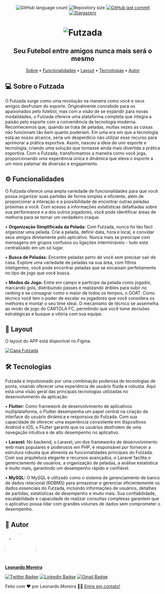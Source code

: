 
<p align="center">
  <img alt="GitHub language count" src="https://img.shields.io/github/languages/count/GaLfoTorTo/futzada?color=%2304D361">
  <img alt="Repository size" src="https://img.shields.io/github/repo-size/GaLfoTorTo/futzada">
  <a href="https://github.com/GaLfoTorTo/futzada/commits/main">
    <img alt="GitHub last commit" src="https://img.shields.io/github/last-commit/GaLfoTorTo/futzada">
  </a>
  <a href="https://github.com/GaLfoTorTo/futzada/stargazers">
    <img alt="Stargazers" src="https://img.shields.io/github/stars/GaLfoTorTo/futzada?style=social">
  </a>  
</p>

<h1 align="center">
    <img alt="Futzada" title="Futzada" src="./assets/img/banner_linkedin.png" />
</h1>

<h2 align="center"> 
	Seu Futebol entre amigos
  nunca mais será o mesmo
</h2>

<p align="center">
 <a href="#-sobre-o-futzada">Sobre</a> •
 <a href="#-Funcionalidades">Funcionalidades</a> •
 <a href="#-layout">Layout</a> • 
 <a href="#-tecnologias">Tecnologias</a> • 
 <a href="#-autor">Autor</a>
</p>

## 💻 Sobre o Futzada

O Futzada surge como uma revolução na maneira como você e seus amigos desfrutam do esporte. Originalmente concebido para os apaixonados pelo futebol, mas com a visão de se expandir para novas modalidades, o Futzada oferece uma plataforma completa que integra a paixão pelo esporte com a conveniência da tecnologia moderna. Reconhecemos que, quando se trata de peladas, muitas vezes as coisas não funcionam tão bem quanto poderiam. Em uma era em que a tecnologia está ao nosso alcance, seria um desperdício não utilizar esse recurso para aprimorar a prática esportiva. Assim, nasceu a ideia de unir esporte e tecnologia, criando uma solução que tornasse ainda mais divertida a prática esportiva. Com o Futzada, transformamos a maneira como você joga, proporcionando uma experiência única e dinâmica que eleva o esporte a um novo patamar de diversão e engajamento.

## ⚙️ Funcionalidades

O Futzada oferece uma ampla variedade de funcionalidades para que você possa organizar suas partidas de forma simples e eficiente, além de proporcionar a interação e a possibilidade de encontrar outras peladas próximas a você. Com acesso a informações estatísticas detalhadas sobre sua performance e a dos outros jogadores, você pode identificar áreas de melhoria para se tornar um verdadeiro craque.

  • <b>Organização Simplificada da Pelada:</b> Com Futzada, nunca foi tão fácil organizar uma pelada. Crie a pelada, definir data, hora e local, e convidar seus amigos diretamente pelo aplicativo. Nunca mais se preocupe com mensagens em grupos confusos ou ligações intermináveis - tudo está centralizado em um só lugar.
  
  • <b>Busca de Peladas:</b> Encontre peladas perto de você sem precisar sair de casa. Explore uma variedade de peladas na sua área, com filtros inteligentes, você pode encontrar peladas que se encaixam perfeitamente no tipo de jogo que você busca.
  
  • <b>Modos de Jogo:</b> Entre em campo e participe da pelada como jogador, marcando gols, distribuindo passes e realizando dribles para subir no ranking e se consagrar como o maior de todos os tempos, o GOAT. Como técnico você tem o poder de escalar os jogadores que você considera os melhores e montar o seu time ideal. O mecanismo de técnico se assemelha ao modo de jogo do CARTOLA FC, permitindo que você tome decisões estratégicas e busque a vitória com sua equipe.

## 🎨 Layout

O layout do APP está disponível no Figma:

<a href="">
  <img alt="Capa Futzada" src="https://img.shields.io/badge/Acessar%20Layout%20-Figma-%2304D361">
</a>

## 🛠 Tecnologias

Futzada é impulsionado por uma combinação poderosa de tecnologias de ponta, visando oferecer uma experiência de usuário fluida e robusta. Aqui está uma visão geral das principais tecnologias utilizadas no desenvolvimento da aplicação:

  • <b>Flutter:</b> Como framework de desenvolvimento de aplicativos multiplataforma, o Flutter desempenha um papel central na criação da interface do usuário dinâmica e responsiva do Futzada. Com sua capacidade de oferecer uma experiência consistente em dispositivos Android e iOS, o Flutter garante que os usuários desfrutem de uma navegação intuitiva e de alto desempenho no aplicativo.

  • <b>Laravel:</b> No backend, o Laravel, um dos frameworks de desenvolvimento web mais populares e poderosos em PHP, é responsável por fornecer a estrutura robusta que alimenta as funcionalidades principais do Futzada. Com sua arquitetura elegante e recursos avançados, o Laravel facilita o gerenciamento de usuários, a organização de peladas, a análise estatística e muito mais, garantindo um desempenho rápido e confiável.

  • <b>MySQL:</b> O MySQL é utilizado como o sistema de gerenciamento de banco de dados relacional (RDBMS) para armazenar e gerenciar eficientemente os dados essenciais do Futzada, incluindo informações de usuários, detalhes de partidas, estatísticas de desempenho e muito mais. Sua confiabilidade, escalabilidade e capacidade de realizar consultas complexas garantem que o aplicativo possa lidar com grandes volumes de dados sem comprometer o desempenho.

## 🦸 Autor

<a href="#">
  <img style="border-radius: 50%;" src="https://avatars.githubusercontent.com/u/72894623?v=4" width="100px;" alt=""/>
  <br>
  <b>Leonardo Moreira</b>
</a>
<br>

[![Twitter Badge](https://img.shields.io/badge/-@GaLfoTorTo-1ca0f1?style=flat-square&labelColor=1ca0f1&logo=twitter&logoColor=white&link=https://twitter.com/GaLfoTorTo)](https://twitter.com/GaLfoTorTo) [![Linkedin Badge](https://img.shields.io/badge/-Leonardo-blue?style=flat-square&logo=Linkedin&logoColor=white&link=https://www.linkedin.com/in/leonardo-moreira-995842200)](https://www.linkedin.com/in/leonardo-moreira-995842200) [![Gmail Badge](https://img.shields.io/badge/-leonardovl117@gmail.com-c14438?style=flat-square&logo=Gmail&logoColor=white&link=mailto:leonardovl117@gmail.com)](mailto:leonardovl117@gmail.com)

Feito com ❤️ por Leonardo Moreira 👋🏽 [Entre em contato!](https://www.linkedin.com/in/leonardo-moreira-995842200)
